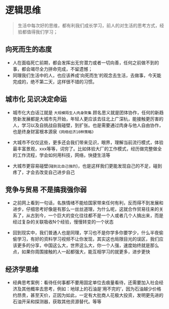 # 逻辑思维

> 生活中每次好的思维，都有利我们成长学习，前人的对生活的思考方式，经验都值得我们学习；

## 向死而生的态度
- 人在面临死亡前期，都会发挥出无穷潜力或者一切向善，任何之前做不到的事，都会竭尽全力拼命完成，不留遗憾；
- 同理我们生活中的人，也应该养成‘向死而生’的观念去生活，去做事，今天能完成的，绝不第二天，这样很不错的习惯。

## 城市化 见识决定命运
- 城市化大白话江就是 ``大规模陌生人肉身聚集`` 顾名思义就是团体协作，任何的新趋势新发展都是大城市先开始，年轻人更应该去往北上广深杭，能接触更厉害的人，学习以及自挑战自我碰壁，到扩张。也是需要通过肉身与他人自由协作，也是终身财富根本源泉``《网络经济10种策略》``

- 大城市不仅仅这些，更多还会我们带来见识，眼界，理解当前流行模式，体验最丰富景观，xxx等等，词穷了。比如体验大厂的工作模式，经历做完整做全的工作流程，学会如何用科技，网络，快捷生活等

- 大城市更容易碰壁(``碰到比自己强的``)，也是这样我们更能发现自己的不足，碰到疼了，才会去改变自己进步自己

## 竞争与贸易 不是搞我强你弱
- 之前网上看到一句话，名族情绪不能给国家带来任何有利，反而得不到发展和进步，仔细思考好像是有那么一丝丝道理，为什么呢，这就合作贸易往来的关系了，从古到今，一个巨大的变化往往都不是一个人或者几个人搞出来，而是经过复杂的关联吸收N个经验，慢慢转变的一个状态

- 回到现实中，我们普通人也是同理，学习也不是你学多你要学少，什么半夜偷偷学习，有好的资料学习视频不让你发现，其实这也局限目光的误区，我们应该更多的分享，中国这么大，世界这么大，你一个人强，速度始终就是那么点，如果你周围接触的人一起都强大，能互相学习的就更多，进步更快

## 经济学思维
- 经典思考案例：看待任何事都不要用固定单位去痕量看待，还需要加入社会经济及其他概率去思考，例如：地球上的石油是‘用不完的’，因为石油越少价格约昂贵，甚至天价，正因为如此，一定有大批商人花极大投资，发明更先进的石油开采和探测器，获取其他资源替代。等等
